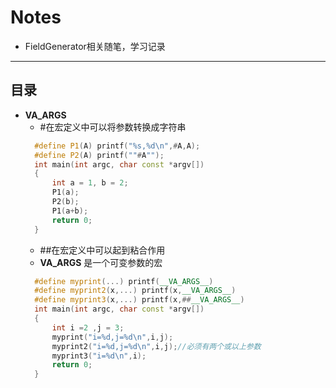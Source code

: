 # Notes
- FieldGenerator相关随笔，学习记录
-------------
目录
-------------
* __VA_ARGS__
  - #在宏定义中可以将参数转换成字符串
  ```cpp
    #define P1(A) printf("%s,%d\n",#A,A);
    #define P2(A) printf(""#A"");
    int main(int argc, char const *argv[])
    {
	    int a = 1, b = 2;
	    P1(a);
	    P2(b);
	    P1(a+b);
	    return 0;
    }
  ```
  - ##在宏定义中可以起到粘合作用
  - __VA_ARGS__ 是一个可变参数的宏
  ```cpp
    #define myprint(...) printf(__VA_ARGS__)
    #define myprint2(x,...) printf(x,__VA_ARGS__)
    #define myprint3(x,...) printf(x,##__VA_ARGS__)
    int main(int argc, char const *argv[])
    {
	    int i =2 ,j = 3;
	    myprint("i=%d,j=%d\n",i,j);
	    myprint2("i=%d,j=%d\n",i,j);//必须有两个或以上参数
	    myprint3("i=%d\n",i);
	    return 0;
    }
  ```

